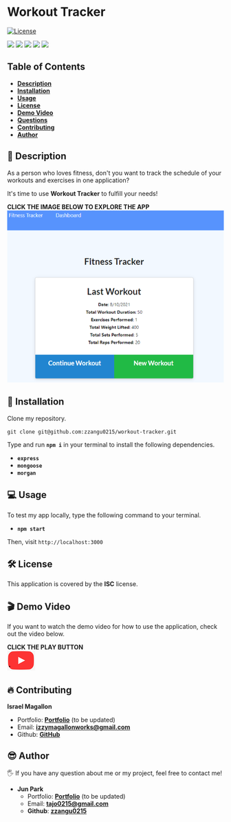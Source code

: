 # Workout Tracker

[![License](https://img.shields.io/badge/License-ISC-blue.svg)](https://opensource.org/licenses/IPL-1.0)

<p>
    <img src="https://img.shields.io/badge/Javascript-yellow" />
    <img src="https://img.shields.io/badge/NoSQL-blue"  />
    <img src="https://img.shields.io/badge/Heroku-purple" />
    <img src="https://img.shields.io/badge/-MongoDB-green" />
    <img src="https://img.shields.io/badge/-Atlas-orange" />
</p>

## Table of Contents

- [**Description**](#-description)
- [**Installation**](#-installation)
- [**Usage**](#-usage)
- [**License**](#-license)
- [**Demo Video**](#-demo-video)
- [**Questions**](#-questions)
- [**Contributing**](#-contributing)
- [**Author**](#-author)

## 📑 Description

As a person who loves fitness, don't you want to track the schedule of your workouts and exercises in one application?

It's time to use **Workout Tracker** to fulfill your needs!

**CLICK THE IMAGE BELOW TO EXPLORE THE APP**  
[![Image Caption](images/homepage.PNG)](https://fitness-tracker-sjp.herokuapp.com/)

## 💾 Installation

Clone my repository.

```
git clone git@github.com:zzangu0215/workout-tracker.git
```

Type and run **`npm i`** in your terminal to install the following dependencies.

- **`express`**
- **`mongoose`**
- **`morgan`**

## 💻 Usage

To test my app locally, type the following command to your terminal.

- **`npm start`**

Then, visit `http://localhost:3000`

## 🛠 License

This application is covered by the **ISC** license.

## 🎬 Demo Video

If you want to watch the demo video for how to use the application, check out the video below.

**CLICK THE PLAY BUTTON**  
[![Image Caption](images/youtube-play-button.PNG)](https://youtu.be/AeKqxNhZxGY)

## 🔥 Contributing

**Israel Magallon**

- Portfolio: [**Portfolio**](https://imagallon.github.io/portfolio1.1/) (to be updated)
- Email: **izzymagallonworks@gmail.com**
- Github: [**GitHub**](https://github.com/imagallon)

## 😎 Author

🖐 If you have any question about me or my project, feel free to contact me!

- **Jun Park**
  - Portfolio: [**Portfolio**](https://portfolio-v2-sjp.herokuapp.com/) (to be updated)
  - Email: **tajo0215@gmail.com**
  - **Github**: [**zzangu0215**](https://github.com/zzangu0215)
